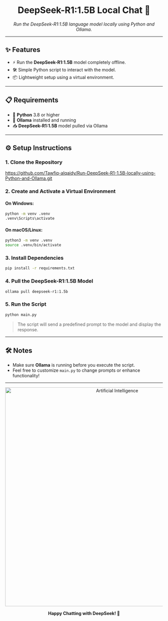 
<h1 align="center">DeepSeek-R1:1.5B Local Chat 🚀</h1>

<p align="center">
  <em>Run the DeepSeek-R1:1.5B language model locally using Python and Ollama.</em>
</p>

---

## ✨ Features

- ⚡ Run the **DeepSeek-R1:1.5B** model completely offline.
- 🛠️ Simple Python script to interact with the model.
- 📦 Lightweight setup using a virtual environment.

---

## 📋 Requirements

- 🐍 **Python** 3.8 or higher
- 🧠 **Ollama** installed and running
- 📥 **DeepSeek-R1:1.5B** model pulled via Ollama

---

## ⚙️ Setup Instructions

### 1. Clone the Repository

https://github.com/Tawfiq-alqaidy/Run-DeepSeek-R1-1.5B-locally-using-Python-and-Ollama.git

### 2. Create and Activate a Virtual Environment

#### On Windows:
```bash
python -m venv .venv
.venv\Scripts\activate
```

#### On macOS/Linux:
```bash
python3 -m venv .venv
source .venv/bin/activate
```

### 3. Install Dependencies
```bash
pip install -r requirements.txt
```

### 4. Pull the DeepSeek-R1:1.5B Model
```bash
ollama pull deepseek-r1:1.5b
```

### 5. Run the Script
```bash
python main.py
```

> The script will send a predefined prompt to the model and display the response.

---

## 🛠 Notes

- Make sure **Ollama** is running before you execute the script.
- Feel free to customize `main.py` to change prompts or enhance functionality!

---

<p align="center">
  <img src="https://cdn.pixabay.com/photo/2019/06/17/19/48/artificial-intelligence-4288321_960_720.jpg" alt="Artificial Intelligence" width="700"/>
</p>

<p align="center">
  <b>Happy Chatting with DeepSeek! 🎉</b>
